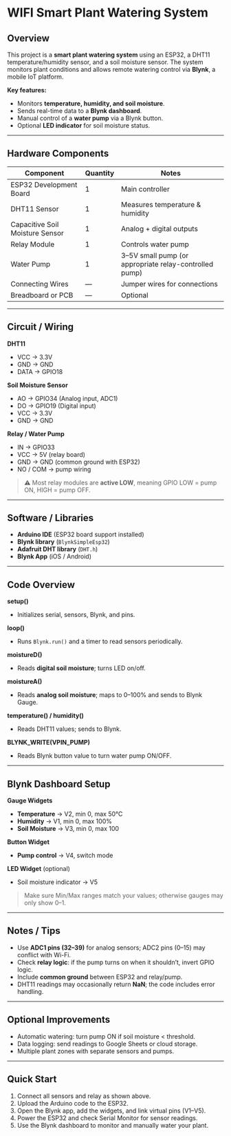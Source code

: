 # WIFI Smart Plant Watering System

## Overview
This project is a **smart plant watering system** using an ESP32, a DHT11 temperature/humidity sensor, and a soil moisture sensor. The system monitors plant conditions and allows remote watering control via **Blynk**, a mobile IoT platform.

**Key features:**
- Monitors **temperature, humidity, and soil moisture**.
- Sends real-time data to a **Blynk dashboard**.
- Manual control of a **water pump** via a Blynk button.
- Optional **LED indicator** for soil moisture status.

---

## Hardware Components
| Component | Quantity | Notes |
|-----------|----------|-------|
| ESP32 Development Board | 1 | Main controller |
| DHT11 Sensor | 1 | Measures temperature & humidity |
| Capacitive Soil Moisture Sensor | 1 | Analog + digital outputs |
| Relay Module | 1 | Controls water pump |
| Water Pump | 1 | 3–5V small pump (or appropriate relay-controlled pump) |
| Connecting Wires | — | Jumper wires for connections |
| Breadboard or PCB | — | Optional |

---

## Circuit / Wiring

**DHT11**
- VCC → 3.3V  
- GND → GND  
- DATA → GPIO18  

**Soil Moisture Sensor**
- AO → GPIO34 (Analog input, ADC1)  
- DO → GPIO19 (Digital input)  
- VCC → 3.3V  
- GND → GND  

**Relay / Water Pump**
- IN → GPIO33  
- VCC → 5V (relay board)  
- GND → GND (common ground with ESP32)  
- NO / COM → pump wiring  

> ⚠️ Most relay modules are **active LOW**, meaning GPIO LOW = pump ON, HIGH = pump OFF.

---

## Software / Libraries
- **Arduino IDE** (ESP32 board support installed)  
- **Blynk library** (`BlynkSimpleEsp32`)  
- **Adafruit DHT library** (`DHT.h`)  
- **Blynk App** (iOS / Android)

---

## Code Overview

**setup()**
- Initializes serial, sensors, Blynk, and pins.

**loop()**
- Runs `Blynk.run()` and a timer to read sensors periodically.

**moistureD()**
- Reads **digital soil moisture**; turns LED on/off.

**moistureA()**
- Reads **analog soil moisture**; maps to 0–100% and sends to Blynk Gauge.

**temperature() / humidity()**
- Reads DHT11 values; sends to Blynk.

**BLYNK_WRITE(VPIN_PUMP)**
- Reads Blynk button value to turn water pump ON/OFF.

---

## Blynk Dashboard Setup
**Gauge Widgets**
- **Temperature** → V2, min 0, max 50°C  
- **Humidity** → V1, min 0, max 100%  
- **Soil Moisture** → V3, min 0, max 100  

**Button Widget**
- **Pump control** → V4, switch mode  

**LED Widget** (optional)
- Soil moisture indicator → V5  

> Make sure Min/Max ranges match your values; otherwise gauges may only show 0–1.

---

## Notes / Tips
- Use **ADC1 pins (32–39)** for analog sensors; ADC2 pins (0–15) may conflict with Wi-Fi.  
- Check **relay logic**: if the pump turns on when it shouldn’t, invert GPIO logic.  
- Include **common ground** between ESP32 and relay/pump.  
- DHT11 readings may occasionally return **NaN**; the code includes error handling.

---

## Optional Improvements
- Automatic watering: turn pump ON if soil moisture < threshold.  
- Data logging: send readings to Google Sheets or cloud storage.  
- Multiple plant zones with separate sensors and pumps.

---

## Quick Start
1. Connect all sensors and relay as shown above.  
2. Upload the Arduino code to the ESP32.  
3. Open the Blynk app, add the widgets, and link virtual pins (V1–V5).  
4. Power the ESP32 and check Serial Monitor for sensor readings.  
5. Use the Blynk dashboard to monitor and manually water your plant.
